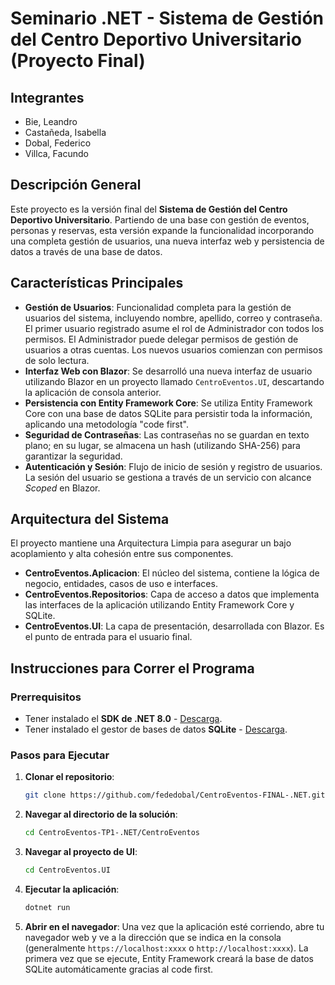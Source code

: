 # Seminario .NET - Sistema de Gestión del Centro Deportivo Universitario (Proyecto Final)

## Integrantes
* Bie, Leandro
* Castañeda, Isabella
* Dobal, Federico
* Villca, Facundo

## Descripción General
Este proyecto es la versión final del **Sistema de Gestión del Centro Deportivo Universitario**. Partiendo de una base con gestión de eventos, personas y reservas, esta versión expande la funcionalidad incorporando una completa gestión de usuarios, una nueva interfaz web y persistencia de datos a través de una base de datos.

## Características Principales
* **Gestión de Usuarios**: Funcionalidad completa para la gestión de usuarios del sistema, incluyendo nombre, apellido, correo y contraseña. El primer usuario registrado asume el rol de Administrador con todos los permisos. El Administrador puede delegar permisos de gestión de usuarios a otras cuentas. Los nuevos usuarios comienzan con permisos de solo lectura.
* **Interfaz Web con Blazor**: Se desarrolló una nueva interfaz de usuario utilizando Blazor en un proyecto llamado `CentroEventos.UI`, descartando la aplicación de consola anterior.
* **Persistencia con Entity Framework Core**: Se utiliza Entity Framework Core con una base de datos SQLite para persistir toda la información, aplicando una metodología "code first".
* **Seguridad de Contraseñas**: Las contraseñas no se guardan en texto plano; en su lugar, se almacena un hash (utilizando SHA-256) para garantizar la seguridad.
* **Autenticación y Sesión**: Flujo de inicio de sesión y registro de usuarios. La sesión del usuario se gestiona a través de un servicio con alcance *Scoped* en Blazor.

## Arquitectura del Sistema
El proyecto mantiene una Arquitectura Limpia para asegurar un bajo acoplamiento y alta cohesión entre sus componentes.

* **CentroEventos.Aplicacion**: El núcleo del sistema, contiene la lógica de negocio, entidades, casos de uso e interfaces.
* **CentroEventos.Repositorios**: Capa de acceso a datos que implementa las interfaces de la aplicación utilizando Entity Framework Core y SQLite.
* **CentroEventos.UI**: La capa de presentación, desarrollada con Blazor. Es el punto de entrada para el usuario final.

## Instrucciones para Correr el Programa

### Prerrequisitos
* Tener instalado el **SDK de .NET 8.0** - [Descarga](https://dotnet.microsoft.com/es-es/download/dotnet/8.0).
* Tener instalado el gestor de bases de datos **SQLite** - [Descarga](https://sqlite.org/download.html).

### Pasos para Ejecutar
1.  **Clonar el repositorio**:
    ```bash
    git clone https://github.com/fededobal/CentroEventos-FINAL-.NET.git
    ```
2.  **Navegar al directorio de la solución**:
    ```bash
    cd CentroEventos-TP1-.NET/CentroEventos
    ```
3.  **Navegar al proyecto de UI**:
    ```bash
    cd CentroEventos.UI
    ```
4.  **Ejecutar la aplicación**:
    ```bash
    dotnet run
    ```
5.  **Abrir en el navegador**: Una vez que la aplicación esté corriendo, abre tu navegador web y ve a la dirección que se indica en la consola (generalmente `https://localhost:xxxx` o `http://localhost:xxxx`). La primera vez que se ejecute, Entity Framework creará la base de datos SQLite automáticamente gracias al code first.
